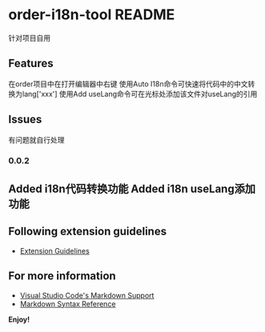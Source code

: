 # order-i18n-tool README

针对项目自用

## Features

在order项目中在打开编辑器中右键 
使用Auto I18n命令可快速将代码中的中文转换为lang['xxx']
使用Add useLang命令可在光标处添加该文件对useLang的引用


## Issues

有问题就自行处理

### 0.0.2

Added i18n代码转换功能
Added i18n useLang添加功能
---

## Following extension guidelines

* [Extension Guidelines](https://code.visualstudio.com/api/references/extension-guidelines)

## For more information

* [Visual Studio Code's Markdown Support](http://code.visualstudio.com/docs/languages/markdown)
* [Markdown Syntax Reference](https://help.github.com/articles/markdown-basics/)

**Enjoy!**
